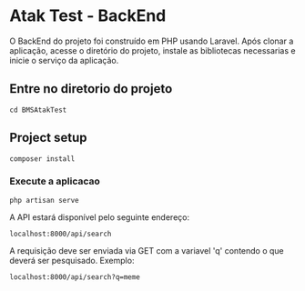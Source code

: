 # Atak Test - BackEnd

O BackEnd do projeto foi construído em PHP usando Laravel. Após clonar a aplicação, acesse o diretório do projeto, instale as bibliotecas necessarias e inicie o serviço da aplicação.
## Entre no diretorio do projeto
```
cd BMSAtakTest
```

## Project setup
```
composer install
```

### Execute a aplicacao
```
php artisan serve
```



A API estará disponível pelo seguinte endereço:
```
localhost:8000/api/search
```

A requisição deve ser enviada via GET com a variavel 'q' contendo o que deverá ser pesquisado. Exemplo:
```
localhost:8000/api/search?q=meme
```
